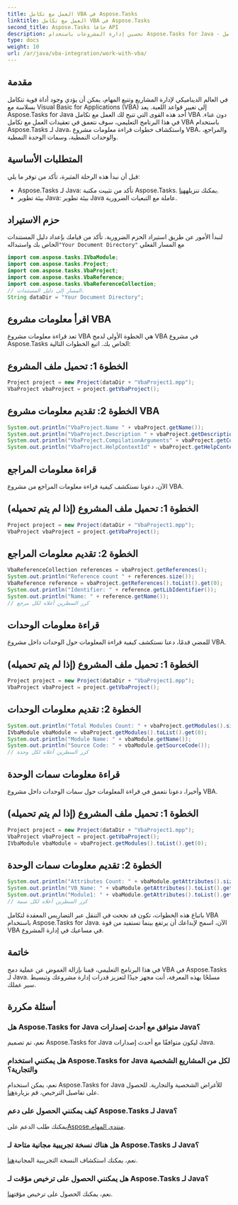```yaml
---
title: العمل مع تكامل VBA في Aspose.Tasks
linktitle: العمل مع تكامل VBA في Aspose.Tasks
second_title: Aspose.Tasks جافا API
description: تحسين إدارة المشروعات باستخدام Aspose.Tasks for Java - أطلق العنان لتكامل VBA لسير العمل المبسط. استكشف الآن لتتبع المهام بكفاءة!
type: docs
weight: 10
url: /ar/java/vba-integration/work-with-vba/
---
```

## مقدمة
في العالم الديناميكي لإدارة المشاريع وتتبع المهام، يمكن أن يؤدي وجود أداة قوية تتكامل بسلاسة مع Visual Basic for Applications (VBA) إلى تغيير قواعد اللعبة. يعد Aspose.Tasks for Java أحد هذه القوى التي تتيح لك العمل مع تكامل VBA دون عناء. في هذا البرنامج التعليمي، سوف نتعمق في تعقيدات العمل مع تكامل VBA باستخدام Aspose.Tasks لـ Java، واستكشاف خطوات قراءة معلومات مشروع VBA، والمراجع، والوحدات النمطية، وسمات الوحدة النمطية.
## المتطلبات الأساسية
قبل أن نبدأ هذه الرحلة المثيرة، تأكد من توفر ما يلي:
-  Aspose.Tasks لـ Java: تأكد من تثبيت مكتبة Aspose.Tasks. يمكنك تنزيله[هنا](https://releases.aspose.com/tasks/java/).
- بيئة تطوير Java: بيئة تطوير Java عاملة مع التبعيات الضرورية.
## حزم الاستيراد
 لنبدأ الأمور عن طريق استيراد الحزم الضرورية. تأكد من قيامك بإعداد دليل المستندات الخاص بك واستبداله`"Your Document Directory"` مع المسار الفعلي
```java
import com.aspose.tasks.IVbaModule;
import com.aspose.tasks.Project;
import com.aspose.tasks.VbaProject;
import com.aspose.tasks.VbaReference;
import com.aspose.tasks.VbaReferenceCollection;
// المسار إلى دليل المستندات.
String dataDir = "Your Document Directory";
```
## اقرأ معلومات مشروع VBA
تعد قراءة معلومات مشروع VBA هي الخطوة الأولى لدمج VBA في مشروع Aspose.Tasks الخاص بك. اتبع الخطوات التالية:
## الخطوة 1: تحميل ملف المشروع
```java
Project project = new Project(dataDir + "VbaProject1.mpp");
VbaProject vbaProject = project.getVbaProject();
```
## الخطوة 2: تقديم معلومات مشروع VBA
```java
System.out.println("VbaProject.Name " + vbaProject.getName());
System.out.println("VbaProject.Description " + vbaProject.getDescription());
System.out.println("VbaProject.CompilationArguments" + vbaProject.getCompilationArguments());
System.out.println("VbaProject.HelpContextId" + vbaProject.getHelpContextId());
```
## قراءة معلومات المراجع
الآن، دعونا نستكشف كيفية قراءة معلومات المراجع من مشروع VBA.
## الخطوة 1: تحميل ملف المشروع (إذا لم يتم تحميله)
```java
Project project = new Project(dataDir + "VbaProject1.mpp");
VbaProject vbaProject = project.getVbaProject();
```
## الخطوة 2: تقديم معلومات المراجع
```java
VbaReferenceCollection references = vbaProject.getReferences();
System.out.println("Reference count " + references.size());
VbaReference reference = vbaProject.getReferences().toList().get(0);
System.out.println("Identifier: " + reference.getLibIdentifier());
System.out.println("Name: " + reference.getName());
// كرر السطرين أعلاه لكل مرجع
```
## قراءة معلومات الوحدات
للمضي قدمًا، دعنا نستكشف كيفية قراءة المعلومات حول الوحدات داخل مشروع VBA.
## الخطوة 1: تحميل ملف المشروع (إذا لم يتم تحميله)
```java
Project project = new Project(dataDir + "VbaProject1.mpp");
VbaProject vbaProject = project.getVbaProject();
```
## الخطوة 2: تقديم معلومات الوحدات
```java
System.out.println("Total Modules Count: " + vbaProject.getModules().size());
IVbaModule vbaModule = vbaProject.getModules().toList().get(0);
System.out.println("Module Name: " + vbaModule.getName());
System.out.println("Source Code: " + vbaModule.getSourceCode());
// كرر السطرين أعلاه لكل وحدة
```
## قراءة معلومات سمات الوحدة
وأخيرا، دعونا نتعمق في قراءة المعلومات حول سمات الوحدات داخل مشروع VBA.
## الخطوة 1: تحميل ملف المشروع (إذا لم يتم تحميله)
```java
Project project = new Project(dataDir + "VbaProject1.mpp");
VbaProject vbaProject = project.getVbaProject();
IVbaModule vbaModule = vbaProject.getModules().toList().get(0);
```
## الخطوة 2: تقديم معلومات سمات الوحدة
```java
System.out.println("Attributes Count: " + vbaModule.getAttributes().size());
System.out.println("VB_Name: " + vbaModule.getAttributes().toList().get(0).getKey());
System.out.println("Module1: " + vbaModule.getAttributes().toList().get(0).getValue());
// كرر السطرين أعلاه لكل سمة
```
باتباع هذه الخطوات، تكون قد نجحت في التنقل عبر التضاريس المعقدة لتكامل VBA باستخدام Aspose.Tasks for Java. الآن، اسمح لإبداعك أن يرتفع بينما تستفيد من قوة VBA في مساعيك في إدارة المشروع.
## خاتمة
في هذا البرنامج التعليمي، قمنا بإزالة الغموض عن عملية دمج VBA في Aspose.Tasks لـ Java. مسلحًا بهذه المعرفة، أنت مجهز جيدًا لتعزيز قدرات إدارة مشروعك وتبسيط سير عملك.
## أسئلة مكررة
### هل Aspose.Tasks for Java متوافق مع أحدث إصدارات Java؟
نعم، تم تصميم Aspose.Tasks for Java ليكون متوافقًا مع أحدث إصدارات Java.
### هل يمكنني استخدام Aspose.Tasks for Java لكل من المشاريع الشخصية والتجارية؟
 نعم، يمكن استخدام Aspose.Tasks for Java للأغراض الشخصية والتجارية. للحصول على تفاصيل الترخيص، قم بزيارة[هنا](https://purchase.aspose.com/buy).
### كيف يمكنني الحصول على دعم Aspose.Tasks لـ Java؟
 يمكنك طلب الدعم على[Aspose.منتدى المهام](https://forum.aspose.com/c/tasks/15).
### هل هناك نسخة تجريبية مجانية متاحة لـ Aspose.Tasks لـ Java؟
 نعم، يمكنك استكشاف النسخة التجريبية المجانية[هنا](https://releases.aspose.com/).
### هل يمكنني الحصول على ترخيص مؤقت لـ Aspose.Tasks لـ Java؟
 نعم، يمكنك الحصول على ترخيص مؤقت[هنا](https://purchase.aspose.com/temporary-license/).